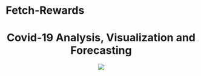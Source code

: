 # Fetch-Rewards


<div align="center">
  
# Covid-19 Analysis, Visualization and Forecasting
</div>


<div align="center">
<img src="https://user-images.githubusercontent.com/69224996/133042943-0c753fc2-18cc-4278-99cd-2b6a4072d7ea.png" >
</div>

<br />

